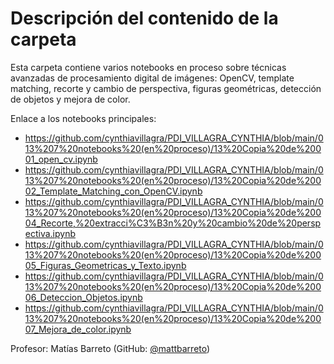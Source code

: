 # Descripción del contenido de la carpeta
Esta carpeta contiene varios notebooks en proceso sobre técnicas avanzadas de procesamiento digital de imágenes: OpenCV, template matching, recorte y cambio de perspectiva, figuras geométricas, detección de objetos y mejora de color.

Enlace a los notebooks principales:
- https://github.com/cynthiavillagra/PDI_VILLAGRA_CYNTHIA/blob/main/013%207%20notebooks%20(en%20proceso)/13%20Copia%20de%20001_open_cv.ipynb
- https://github.com/cynthiavillagra/PDI_VILLAGRA_CYNTHIA/blob/main/013%207%20notebooks%20(en%20proceso)/13%20Copia%20de%20002_Template_Matching_con_OpenCV.ipynb
- https://github.com/cynthiavillagra/PDI_VILLAGRA_CYNTHIA/blob/main/013%207%20notebooks%20(en%20proceso)/13%20Copia%20de%20004_Recorte,%20extracci%C3%B3n%20y%20cambio%20de%20perspectiva.ipynb
- https://github.com/cynthiavillagra/PDI_VILLAGRA_CYNTHIA/blob/main/013%207%20notebooks%20(en%20proceso)/13%20Copia%20de%20005_Figuras_Geometricas_y_Texto.ipynb
- https://github.com/cynthiavillagra/PDI_VILLAGRA_CYNTHIA/blob/main/013%207%20notebooks%20(en%20proceso)/13%20Copia%20de%20006_Deteccion_Objetos.ipynb
- https://github.com/cynthiavillagra/PDI_VILLAGRA_CYNTHIA/blob/main/013%207%20notebooks%20(en%20proceso)/13%20Copia%20de%20007_Mejora_de_color.ipynb

Profesor: Matías Barreto (GitHub: [@mattbarreto](https://github.com/mattbarreto))
